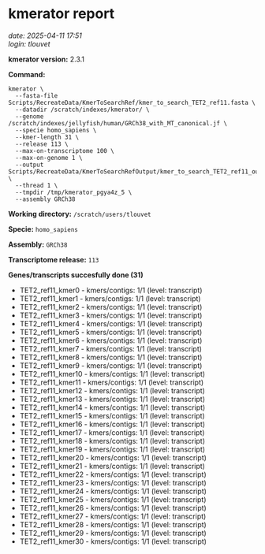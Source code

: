 # kmerator report
*date: 2025-04-11 17:51*  
*login: tlouvet*

**kmerator version:** 2.3.1

**Command:**

```
kmerator \
  --fasta-file Scripts/RecreateData/KmerToSearchRef/kmer_to_search_TET2_ref11.fasta \
  --datadir /scratch/indexes/kmerator/ \
  --genome /scratch/indexes/jellyfish/human/GRCh38_with_MT_canonical.jf \
  --specie homo_sapiens \
  --kmer-length 31 \
  --release 113 \
  --max-on-transcriptome 100 \
  --max-on-genome 1 \
  --output Scripts/RecreateData/KmerToSearchRefOutput/kmer_to_search_TET2_ref11_output \
  --thread 1 \
  --tmpdir /tmp/kmerator_pgya4z_5 \
  --assembly GRCh38
```

**Working directory:** `/scratch/users/tlouvet`

**Specie:** `homo_sapiens`

**Assembly:** `GRCh38`

**Transcriptome release:** `113`

**Genes/transcripts succesfully done (31)**

- TET2_ref11_kmer0 - kmers/contigs: 1/1 (level: transcript)
- TET2_ref11_kmer1 - kmers/contigs: 1/1 (level: transcript)
- TET2_ref11_kmer2 - kmers/contigs: 1/1 (level: transcript)
- TET2_ref11_kmer3 - kmers/contigs: 1/1 (level: transcript)
- TET2_ref11_kmer4 - kmers/contigs: 1/1 (level: transcript)
- TET2_ref11_kmer5 - kmers/contigs: 1/1 (level: transcript)
- TET2_ref11_kmer6 - kmers/contigs: 1/1 (level: transcript)
- TET2_ref11_kmer7 - kmers/contigs: 1/1 (level: transcript)
- TET2_ref11_kmer8 - kmers/contigs: 1/1 (level: transcript)
- TET2_ref11_kmer9 - kmers/contigs: 1/1 (level: transcript)
- TET2_ref11_kmer10 - kmers/contigs: 1/1 (level: transcript)
- TET2_ref11_kmer11 - kmers/contigs: 1/1 (level: transcript)
- TET2_ref11_kmer12 - kmers/contigs: 1/1 (level: transcript)
- TET2_ref11_kmer13 - kmers/contigs: 1/1 (level: transcript)
- TET2_ref11_kmer14 - kmers/contigs: 1/1 (level: transcript)
- TET2_ref11_kmer15 - kmers/contigs: 1/1 (level: transcript)
- TET2_ref11_kmer16 - kmers/contigs: 1/1 (level: transcript)
- TET2_ref11_kmer17 - kmers/contigs: 1/1 (level: transcript)
- TET2_ref11_kmer18 - kmers/contigs: 1/1 (level: transcript)
- TET2_ref11_kmer19 - kmers/contigs: 1/1 (level: transcript)
- TET2_ref11_kmer20 - kmers/contigs: 1/1 (level: transcript)
- TET2_ref11_kmer21 - kmers/contigs: 1/1 (level: transcript)
- TET2_ref11_kmer22 - kmers/contigs: 1/1 (level: transcript)
- TET2_ref11_kmer23 - kmers/contigs: 1/1 (level: transcript)
- TET2_ref11_kmer24 - kmers/contigs: 1/1 (level: transcript)
- TET2_ref11_kmer25 - kmers/contigs: 1/1 (level: transcript)
- TET2_ref11_kmer26 - kmers/contigs: 1/1 (level: transcript)
- TET2_ref11_kmer27 - kmers/contigs: 1/1 (level: transcript)
- TET2_ref11_kmer28 - kmers/contigs: 1/1 (level: transcript)
- TET2_ref11_kmer29 - kmers/contigs: 1/1 (level: transcript)
- TET2_ref11_kmer30 - kmers/contigs: 1/1 (level: transcript)
